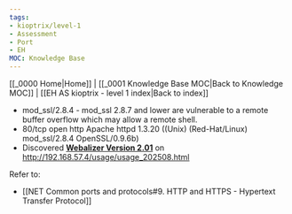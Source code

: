```yaml
---
tags:
- kioptrix/level-1
- Assessment
- Port
- EH
MOC: Knowledge Base
---
```

[[_0000 Home|Home]] | [[_0001 Knowledge Base MOC|Back to Knowledge MOC]] | [[EH AS kioptrix - level 1 index|Back to index]]
- mod_ssl/2.8.4 - mod_ssl 2.8.7 and lower are vulnerable to a remote buffer overflow which may allow a remote shell.
- 80/tcp    open  http        Apache httpd 1.3.20 ((Unix)  (Red-Hat/Linux) mod_ssl/2.8.4 OpenSSL/0.9.6b)
- Discovered [**Webalizer Version 2.01**](http://www.mrunix.net/webalizer/) on http://192.168.57.4/usage/usage_202508.html

Refer to:
- [[NET Common ports and protocols#9. HTTP and HTTPS - Hypertext Transfer Protocol]]